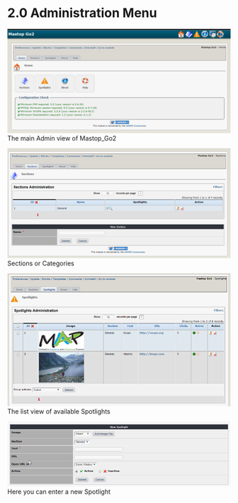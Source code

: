 # 2.0 Administration Menu

![](/en/assets/image001.png)The main Admin view of Mastop\_Go2

![](/en/assets/image003.png)Sections or Categories



![](/en/assets/image004.png)The list view of available Spotlights

![](/en/assets/image005.png)Here you can enter a new Spotlight

